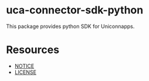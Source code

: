 # uca-connector-sdk-python
This package provides python SDK for Uniconnapps.
# Resources
- [NOTICE](https://github.com/uniconnapps/uca-connector-sdk-python/blob/main/NOTICE)
- [LICENSE](https://github.com/uniconnapps/uca-connector-sdk-python/blob/main/LICENSE)